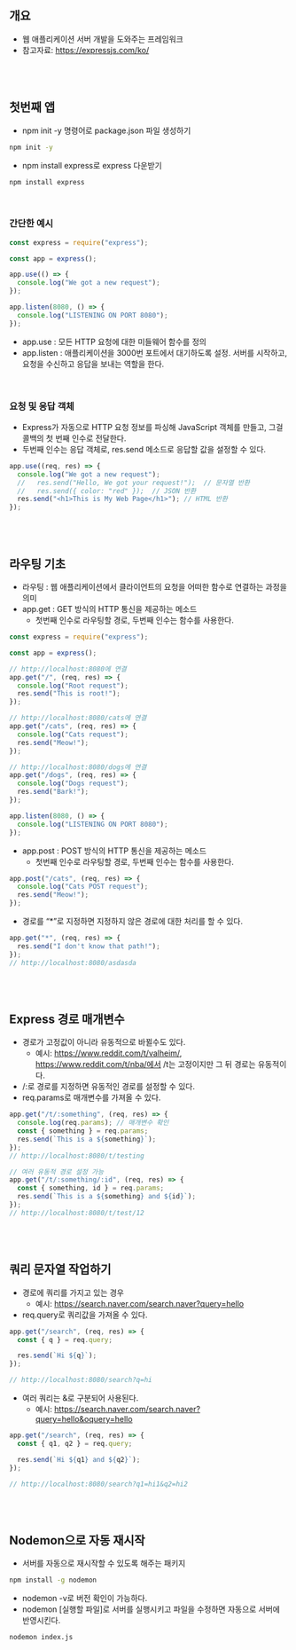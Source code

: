 ## 개요

- 웹 애플리케이션 서버 개발을 도와주는 프레임워크
- 참고자료: https://expressjs.com/ko/

<br>
<br>

## 첫번째 앱

- npm init -y 명령어로 package.json 파일 생성하기

```bash
npm init -y
```

- npm install express로 express 다운받기

```bash
npm install express
```

<br>

### 간단한 예시

```jsx
const express = require("express");

const app = express();

app.use(() => {
  console.log("We got a new request");
});

app.listen(8080, () => {
  console.log("LISTENING ON PORT 8080");
});
```

- app.use : 모든 HTTP 요청에 대한 미들웨어 함수를 정의
- app.listen : 애플리케이션을 3000번 포트에서 대기하도록 설정. 서버를 시작하고, 요청을 수신하고 응답을 보내는 역할을 한다.

<br>

### 요청 및 응답 객체

- Express가 자동으로 HTTP 요청 정보를 파싱해 JavaScript 객체를 만들고, 그걸 콜백의 첫 번째 인수로 전달한다.
- 두번째 인수는 응답 객체로, res.send 메소드로 응답할 값을 설정할 수 있다.

```jsx
app.use((req, res) => {
  console.log("We got a new request");
  //   res.send("Hello, We got your request!");  // 문자열 반환
  //   res.send({ color: "red" });  // JSON 반환
  res.send("<h1>This is My Web Page</h1>"); // HTML 반환
});
```

<br>
<br>

## 라우팅 기초

- 라우팅 : 웹 애플리케이션에서 클라이언트의 요청을 어떠한 함수로 연결하는 과정을 의미
- app.get : GET 방식의 HTTP 통신을 제공하는 메소드
  - 첫번째 인수로 라우팅할 경로, 두번째 인수는 함수를 사용한다.

```jsx
const express = require("express");

const app = express();

// http://localhost:8080에 연결
app.get("/", (req, res) => {
  console.log("Root request");
  res.send("This is root!");
});

// http://localhost:8080/cats에 연결
app.get("/cats", (req, res) => {
  console.log("Cats request");
  res.send("Meow!");
});

// http://localhost:8080/dogs에 연결
app.get("/dogs", (req, res) => {
  console.log("Dogs request");
  res.send("Bark!");
});

app.listen(8080, () => {
  console.log("LISTENING ON PORT 8080");
});
```

- app.post : POST 방식의 HTTP 통신을 제공하는 메소드
  - 첫번째 인수로 라우팅할 경로, 두번째 인수는 함수를 사용한다.

```jsx
app.post("/cats", (req, res) => {
  console.log("Cats POST request");
  res.send("Meow!");
});
```

- 경로를 “\*”로 지정하면 지정하지 않은 경로에 대한 처리를 할 수 있다.

```jsx
app.get("*", (req, res) => {
  res.send("I don't know that path!");
});
// http://localhost:8080/asdasda
```

<br>
<br>

## Express 경로 매개변수

- 경로가 고정값이 아니라 유동적으로 바뀔수도 있다.
  - 예시: https://www.reddit.com/t/valheim/, https://www.reddit.com/t/nba/에서 /t는 고정이지만 그 뒤 경로는 유동적이다.
- /:로 경로를 지정하면 유동적인 경로를 설정할 수 있다.
- req.params로 매개변수를 가져올 수 있다.

```jsx
app.get("/t/:something", (req, res) => {
  console.log(req.params); // 매개변수 확인
  const { something } = req.params;
  res.send(`This is a ${something}`);
});
// http://localhost:8080/t/testing

// 여러 유동적 경로 설정 가능
app.get("/t/:something/:id", (req, res) => {
  const { something, id } = req.params;
  res.send(`This is a ${something} and ${id}`);
});
// http://localhost:8080/t/test/12
```

<br>
<br>

## 쿼리 문자열 작업하기

- 경로에 쿼리를 가지고 있는 경우
  - 예시: https://search.naver.com/search.naver?query=hello
- req.query로 쿼리값을 가져올 수 있다.

```jsx
app.get("/search", (req, res) => {
  const { q } = req.query;

  res.send(`Hi ${q}`);
});

// http://localhost:8080/search?q=hi
```

- 여러 쿼리는 &로 구분되어 사용된다.
  - 예시: https://search.naver.com/search.naver?query=hello&oquery=hello

```jsx
app.get("/search", (req, res) => {
  const { q1, q2 } = req.query;

  res.send(`Hi ${q1} and ${q2}`);
});

// http://localhost:8080/search?q1=hi1&q2=hi2
```

<br>
<br>

## Nodemon으로 자동 재시작

- 서버를 자동으로 재시작할 수 있도록 해주는 패키지

```bash
npm install -g nodemon
```

- nodemon -v로 버전 확인이 가능하다.
- nodemon [실행할 파일]로 서버를 실행시키고 파일을 수정하면 자동으로 서버에 반영시킨다.

```bash
nodemon index.js
```
